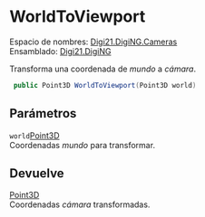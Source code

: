 # WorldToViewport

Espacio de nombres: [Digi21.DigiNG.Cameras](/digi3d-net/programacion/.net/referencia/digi21.diging/digi21.diging.cameras/)  
Ensamblado: [Digi21.DigiNG](/digi3d-net/programacion/.net/referencia/digi21.diging.plugin/digi21.diging/)

Transforma una coordenada de _mundo_ a _cámara_.

```csharp
 public Point3D WorldToViewport(Point3D world)
```

## Parámetros

`world`[Point3D](/digi3d-net/programacion/.net/referencia/digi21.diging/digi21.math/clases/point3d.md)  
Coordenadas _mundo_ para transformar.

## Devuelve

[Point3D](/digi3d-net/programacion/.net/referencia/digi21.diging/digi21.math/clases/point3d.md)  
Coordenadas _cámara_ transformadas.



